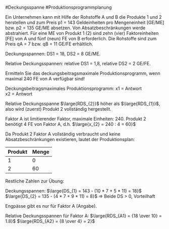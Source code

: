 #Deckungsspanne #Produktionsprogrammplanung 

Ein Unternehmen kann mit Hilfe der Rohstoffe A und B die Produkte 1 und 2 herstellen und zum Preis p1 = 143 Geldeinheiten pro Mengeneinheit \[GE/ME\] bzw. p2 = 135 GE/ME absetzen. Von Absatzbeschränkungen werde abstrahiert. Für eine ME von Produkt 1 (2) sind zehn (vier) Faktoreinheiten \[FE\] von A und fünf (neun) FE von B erforderlich. Die Rohstoffe sind zum Preis qA = 7 bzw. qB = 11 GE/FE erhältlich.

Deckungsspannen: DS1 = 18, DS2 = 8 GE/ME.

Relative Deckungsspannen: relative DS1 = 1,8, relative DS2 = 2 GE/FE.  

Ermitteln Sie das deckungsbeitragsmaximale Produktionsprogramm, wenn maximal 240 FE von A verfügbar sind!  

Deckungsbeitragsmaximales Produktionsprogramm: 
x1 = Antwort
x2 = Antwort

Relative Deckungsspanne $\large{RDS_{2}}$ höher als $\large{RDS_{1}}$, also wird (zuerst) Produkt 2 vollständig hergestellt.

Faktor A ist limitierender Faktor, maximale Einheiten: 240.
Produkt 2 benötigt 4 FE von Faktor A, d.h. $\large{x_{2} = 240 : 4 = 60}$

Da Produkt 2 Faktor A vollständig verbraucht und keine Absatzbeschränkungen existieren, lautet der Produktionsplan:

| Produkt | Menge |
| ------- | ----- |
| 1       | 0      |
| 2       |  60     |

Restliche Zahlen zur Übung:

Deckungsspannen:
$\large{DS_{1} = 143 - (10 * 7 + 5 * 11) = 18}$
$\large{DS_{2} = 135 - (4 * 7 + 9 * 11) = 8}$
$\Rightarrow$ Beide DS > 0, Vorteilhaft

Engpässe gibt es nur für Faktor A (Angabe).

Relative Deckungsspannen für Faktor A:
$\large{RDS_{A1} = {18 \over 10} = 1.8}$
$\large{RDS_{A2} = {8 \over 4} = 2}$
